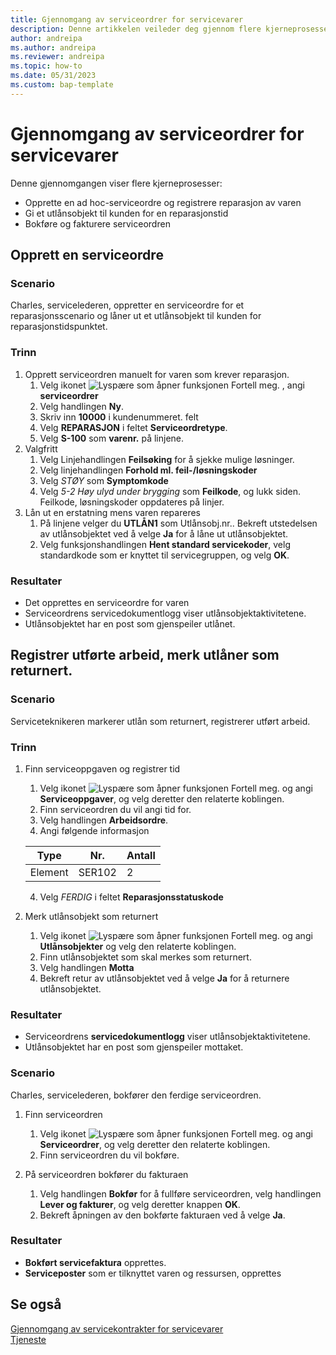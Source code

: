 ```yaml
---
title: Gjennomgang av serviceordrer for servicevarer
description: Denne artikkelen veileder deg gjennom flere kjerneprosesser som involverer serviceordrer og varer.
author: andreipa
ms.author: andreipa
ms.reviewer: andreipa
ms.topic: how-to
ms.date: 05/31/2023
ms.custom: bap-template
---
```


# Gjennomgang av serviceordrer for servicevarer

Denne gjennomgangen viser flere kjerneprosesser:

- Opprette en ad hoc-serviceordre og registrere reparasjon av varen
- Gi et utlånsobjekt til kunden for en reparasjonstid
- Bokføre og fakturere serviceordren
    
## Opprett en serviceordre

### Scenario  

Charles, servicelederen, oppretter en serviceordre for et reparasjonsscenario og låner ut et utlånsobjekt til kunden for reparasjonstidspunktet.

### Trinn

1. Opprett serviceordren manuelt for varen som krever reparasjon.
   1. Velg ikonet ![Lyspære som åpner funksjonen Fortell meg.](../../media/ui-search/search_small.png "Fortell hva du vil gjøre") , angi **serviceordrer**
   2. Velg handlingen **Ny**.
   3. Skriv inn **10000** i kundenummeret. felt
   4. Velg **REPARASJON** i feltet **Serviceordretype**.
   5. Velg **S-100** som **varenr.** på linjene.
2. Valgfritt
   1. Velg Linjehandlingen **Feilsøking** for å sjekke mulige løsninger.
   2. Velg linjehandlingen **Forhold ml. feil-/løsningskoder**
   3. Velg *STØY* som **Symptomkode**
   4. Velg *5-2 Høy ulyd under brygging* som **Feilkode**, og lukk siden. Feilkode, løsningskoder oppdateres på linjer.
3. Lån ut en erstatning mens varen repareres
   1. På linjene velger du **UTLÅN1** som Utlånsobj.nr.. Bekreft utstedelsen av utlånsobjektet ved å velge **Ja** for å låne ut utlånsobjektet. 
   2. Velg funksjonshandlingen **Hent standard servicekoder**, velg standardkode som er knyttet til servicegruppen, og velg **OK**.
   
### Resultater

- Det opprettes en serviceordre for varen
- Serviceordrens servicedokumentlogg viser utlånsobjektaktivitetene.
- Utlånsobjektet har en post som gjenspeiler utlånet.
   

## Registrer utførte arbeid, merk utlåner som returnert.

### Scenario  

Serviceteknikeren markerer utlån som returnert, registrerer utført arbeid.

### Trinn

1. Finn serviceoppgaven og registrer tid 
   1. Velg ikonet ![Lyspære som åpner funksjonen Fortell meg.](../../media/ui-search/search_small.png "Fortell hva du vil gjøre") og angi **Serviceoppgaver**, og velg deretter den relaterte koblingen.
   2. Finn serviceordren du vil angi tid for.
   3. Velg handlingen **Arbeidsordre**.
   4. Angi følgende informasjon

    |Type|Nr.|Antall|
    |----|---|--------|  
    |Element|SER102|2|

   4. Velg *FERDIG* i feltet **Reparasjonsstatuskode**
    
2. Merk utlånsobjekt som returnert
   1. Velg ikonet ![Lyspære som åpner funksjonen Fortell meg.](../../media/ui-search/search_small.png "Fortell hva du vil gjøre") og angi **Utlånsobjekter** og velg den relaterte koblingen.
   2. Finn utlånsobjektet som skal merkes som returnert.
   3. Velg handlingen **Motta** 
   4. Bekreft retur av utlånsobjektet ved å velge **Ja** for å returnere utlånsobjektet.
      
### Resultater

- Serviceordrens **servicedokumentlogg** viser utlånsobjektaktivitetene.
- Utlånsobjektet har en post som gjenspeiler mottaket.


### Scenario  

Charles, servicelederen, bokfører den ferdige serviceordren.

1. Finn serviceordren 
   1. Velg ikonet ![Lyspære som åpner funksjonen Fortell meg.](../../media/ui-search/search_small.png "Fortell hva du vil gjøre") og angi **Serviceordrer**, og velg deretter den relaterte koblingen.
   2. Finn serviceordren du vil bokføre.

2. På serviceordren bokfører du fakturaen
   1. Velg handlingen **Bokfør** for å fullføre serviceordren, velg handlingen **Lever og fakturer**, og velg deretter knappen **OK**.
   2. Bekreft åpningen av den bokførte fakturaen ved å velge **Ja**. 
### Resultater

- **Bokført servicefaktura** opprettes.
- **Serviceposter** som er tilknyttet varen og ressursen, opprettes

## Se også
[Gjennomgang av servicekontrakter for servicevarer](service-contract-flow.md)  
[Tjeneste](../../service-service.md)
